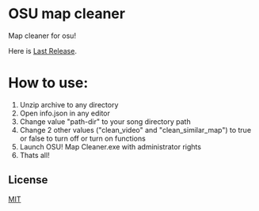 # OSU map cleaner
 Map cleaner for osu!

Here is [Last Release](https://github.com/jily64/OSU-map-cleaner/releases/tag/v1.0.0).

# How to use:

1. Unzip archive to any directory
2. Open info.json in any editor
3. Change value "path-dir" to your song directory path
4. Change 2 other values ("clean_video" and "clean_similar_map") to true or false to turn off or turn on functions
5. Launch OSU! Map Cleaner.exe with administrator rights
6. Thats all!

## License

[MIT](https://choosealicense.com/licenses/mit/) 